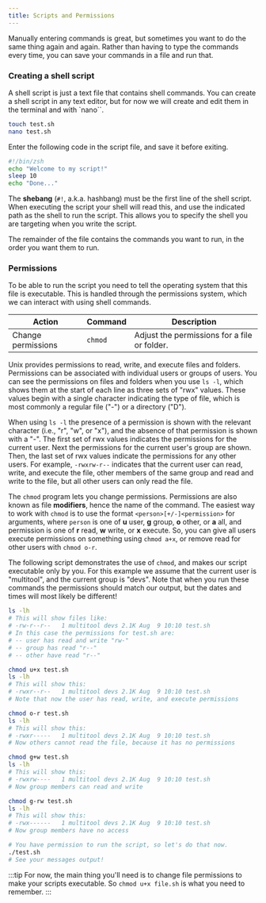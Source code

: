 ```yaml
---
title: Scripts and Permissions
---
```


Manually entering commands is great, but sometimes you want to do the same thing again and again. Rather than having to type the commands every time, you can save your commands in a file and run that.

### Creating a shell script

A shell script is just a text file that contains shell commands. You can create a shell script in any text editor, but for now we will create and edit them in the terminal and with `nano``.

```sh
touch test.sh
nano test.sh
```

Enter the following code in the script file, and save it before exiting.

```sh
#!/bin/zsh
echo "Welcome to my script!"
sleep 10
echo "Done..."
```

The **shebang** (`#!`, a.k.a. hashbang) must be the first line of the shell script. When executing the script your shell will read this, and use the indicated path as the shell to run the script. This allows you to specify the shell you are targeting when you write the script.

The remainder of the file contains the commands you want to run, in the order you want them to run.

### Permissions

To be able to run the script you need to tell the operating system that this file is executable.
This is handled through the permissions system, which we can interact with using shell commands.

| **Action**         | **Command** | **Description**                              |
|--------------------|-------------|----------------------------------------------|
| Change permissions | `chmod`     | Adjust the permissions for a file or folder. |

Unix provides permissions to read, write, and execute files and folders.
Permissions can be associated with individual users or groups of users.
You can see the permissions on files and folders when you use `ls -l`, which shows them at the start of each line as three sets of "rwx" values.
These values begin with a single character indicating the type of file, which is most commonly a regular file ("-") or a directory ("D").

When using `ls -l` the presence of a permission is shown with the relevant character (i.e., "r", "w", or "x"), and the absence of that permission is shown with a "-".
The first set of rwx values indicates the permissions for the current user.
Next the permissions for the current user's group are shown.
Then, the last set of rwx values indicate the permissions for any other users.
For example, `-rwxrw-r--` indicates that the current user can read, write, and execute the file, other members of the same group and read and write to the file, but all other users can only read the file.

The `chmod` program lets you change permissions.
Permissions are also known as file **modifiers**, hence the name of the command. The easiest way to work with `chmod` is to use the format `<person>[+/-]<permission>` for arguments, where `person` is one of **u** user, **g** group, **o** other, or **a** all, and permission is one of **r** read, **w** write, or **x** execute. So, you can give all users execute permissions on something using `chmod a+x`, or remove read for other users with `chmod o-r`.

The following script demonstrates the use of `chmod`, and makes our script executable only by you.
For this example we assume that the current user is "multitool", and the current group is "devs".
Note that when you run these commands the permissions should match our output, but the dates and times will most likely be different!

```sh
ls -lh
# This will show files like:
# -rw-r--r--   1 multitool devs 2.1K Aug  9 10:10 test.sh
# In this case the permissions for test.sh are:
# -- user has read and write "rw-"
# -- group has read "r--"
# -- other have read "r--"

chmod u+x test.sh
ls -lh
# This will show this:
# -rwxr--r--   1 multitool devs 2.1K Aug  9 10:10 test.sh
# Note that now the user has read, write, and execute permissions

chmod o-r test.sh
ls -lh
# This will show this:
# -rwxr-----   1 multitool devs 2.1K Aug  9 10:10 test.sh
# Now others cannot read the file, because it has no permissions

chmod g+w test.sh
ls -lh
# This will show this:
# -rwxrw----   1 multitool devs 2.1K Aug  9 10:10 test.sh
# Now group members can read and write

chmod g-rw test.sh
ls -lh
# This will show this:
# -rwx------   1 multitool devs 2.1K Aug  9 10:10 test.sh
# Now group members have no access

# You have permission to run the script, so let's do that now.
./test.sh
# See your messages output!
```

:::tip
For now, the main thing you'll need is to change file permissions to make your scripts executable.
So `chmod u+x file.sh` is what you need to remember.
:::
